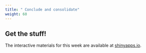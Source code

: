 ```yaml
---
title: " Conclude and consolidate"
weight: 60
---
```


## Get the stuff!

The interactive materials for this week are available at [shinyapps.io](https://stef.shinyapps.io/Week06_concludeandconsolidate/). 
